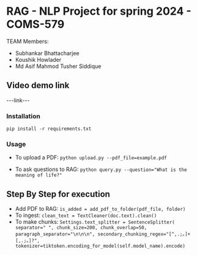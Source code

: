 # RAG - NLP Project for spring 2024 - COMS-579
TEAM Members: 

- Subhankar Bhattacharjee
- Koushik Howlader
- Md Asif Mahmod Tusher Siddique


## Video demo link

---link---

### Installation

`pip install -r requirements.txt`


### Usage

- To upload a PDF: `python upload.py --pdf_file=example.pdf`

- To ask questions to RAG: `python query.py --question="What is the meaning of life?"`


## Step By Step for execution

- Add PDF to RAG: `is_added = add_pdf_to_folder(pdf_file, folder)`
- To ingest: `clean_text = TextCleaner(doc.text).clean()`
- To make chunks:
  `Settings.text_splitter = SentenceSplitter(
       separator=" ", chunk_size=200, chunk_overlap=50,
       paragraph_separator="\n\n\n",
       secondary_chunking_regex="[^,.;。]+[,.;。]?",
       tokenizer=tiktoken.encoding_for_model(self.model_name).encode)`


